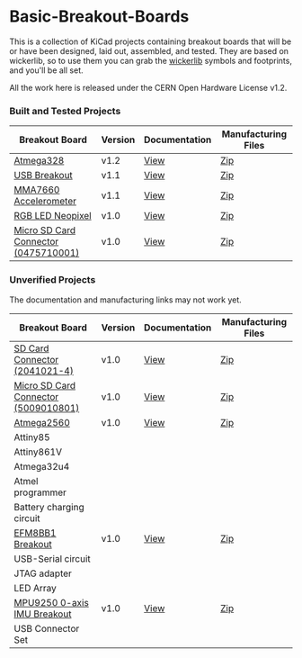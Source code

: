 # Basic-Breakout-Boards

This is a collection of KiCad projects containing breakout boards that will be or have been designed, laid out, assembled, and tested. They are based on wickerlib, so to use them you can grab the <a href="https://github.com/wickerbox/wickerlib">wickerlib</a> symbols and footprints, and you'll be all set.

All the work here is released under the CERN Open Hardware License v1.2. 

### Built and Tested Projects

|Breakout Board|Version|Documentation|Manufacturing Files|
|--------------|-------|-------------|-------------------|
|[Atmega328](https://github.com/wickerbox/Basic-Breakout-Boards/tree/master/atmega328)|v1.2|[View](https://github.com/wickerbox/Basic-Breakout-Boards/blob/master/atmega328/atmega328-v1.2.pdf)|[Zip](https://github.com/wickerbox/Basic-Breakout-Boards/raw/master/atmega328/atmega328-v1.2.zip)|
|[USB Breakout](https://github.com/wickerbox/Basic-Breakout-Boards/tree/master/usb-breakout)|v1.1|[View](https://github.com/wickerbox/Basic-Breakout-Boards/blob/master/usb-breakout/usb-breakout-v1.1.pdf)|[Zip](https://github.com/wickerbox/Basic-Breakout-Boards/raw/master/usb-breakout/usb-breakout-v1.1.zip)|
|[MMA7660 Accelerometer](https://github.com/wickerbox/Basic-Breakout-Boards/tree/master/mma7660-sensor-breakout)|v1.1|[View](https://github.com/wickerbox/Basic-Breakout-Boards/blob/master/mma7660-sensor-breakout/mma7660-sensor-breakout-v1.1.pdf)|[Zip](https://github.com/wickerbox/Basic-Breakout-Boards/raw/master/mma7660-sensor-breakout/mma7660-sensor-breakout-v1.1.zip)|
|[RGB LED Neopixel](https://github.com/wickerbox/Basic-Breakout-Boards/tree/master/neopixel-ws2812b-breakout)|v1.0|[View](https://github.com/wickerbox/Basic-Breakout-Boards/blob/master/neopixel-ws2812b-breakout/neopixel-ws2812b-breakout-v1.0.pdf)|[Zip](https://github.com/wickerbox/Basic-Breakout-Boards/raw/master/neopixel-ws2812b-breakout/neopixel-ws2812b-breakout-v1.0.zip)|
|[Micro SD Card Connector (0475710001)](https://github.com/wickerbox/Basic-Breakout-Boards/tree/master/sd-micro-pushpull-0475710001-breakout)|v1.0|[View](https://github.com/wickerbox/Basic-Breakout-Boards/blob/master/sd-micro-pushpull-0475710001-breakout/sd-micro-pushpull-0475710001-breakout-v1.0.pdf)|[Zip](https://github.com/wickerbox/Basic-Breakout-Boards/raw/master/sd-micro-pushpull-0475710001-breakout/sd-micro-pushpull-0475710001-breakout-v1.0.zip)|

### Unverified Projects

The documentation and manufacturing links may not work yet.

|Breakout Board|Version|Documentation|Manufacturing Files|
|--------------|-------|-------------|-------------------|
|[SD Card Connector (2041021-4)](https://github.com/wickerbox/Basic-Breakout-Boards/tree/master/sd-full-2041021-4-breakout)|v1.0|[View](https://github.com/wickerbox/Basic-Breakout-Boards/blob/master/sd-full-2041021-4-breakout/sd-full-2041021-4-breakout-v1.0.pdf)|[Zip](https://github.com/wickerbox/Basic-Breakout-Boards/raw/master/sd-full-2041021-4-breakout/sd-full-2041021-4-breakout-v1.0.zip)|
|[Micro SD Card Connector (5009010801)](https://github.com/wickerbox/Basic-Breakout-Boards/tree/master/sd-micro-hinged-5009010801-breakout)|v1.0|[View](https://github.com/wickerbox/Basic-Breakout-Boards/blob/master/sd-micro-hinged-5009010801-breakout/sd-micro-hinged-5009010801-breakout-v1.0.pdf)|[Zip](https://github.com/wickerbox/Basic-Breakout-Boards/raw/master/sd-micro-hinged-5009010801-breakout/sd-micro-hinged-5009010801-breakout-v1.0.zip)|
|[Atmega2560](https://github.com/wickerbox/Basic-Breakout-Boards/tree/master/atmega2560)|v1.0|[View](https://github.com/wickerbox/Basic-Breakout-Boards/blob/master/atmega2560/atmega2560-v1.0.pdf)|[Zip](https://github.com/wickerbox/Basic-Breakout-Boards/raw/master/atmega2560/atmega2560-v1.0.zip)|
|Attiny85||||
|Attiny861V||||
|Atmega32u4||||
|Atmel programmer||||
|Battery charging circuit||||
|[EFM8BB1 Breakout](https://github.com/wickerbox/Basic-Breakout-Boards/tree/master/efm8bb1-breakout)|v1.0|[View](https://github.com/wickerbox/Basic-Breakout-Boards/blob/master/efm8bb1-breakout/efm8bb1-breakout-v1.0.pdf)|[Zip](https://github.com/wickerbox/Basic-Breakout-Boards/raw/master/efm8bb1-breakout/efm8bb1-breakout-v1.0.zip)|
|USB-Serial circuit||||
|JTAG adapter||||
|LED Array||||
|[MPU9250 0-axis IMU Breakout](https://github.com/wickerbox/Basic-Breakout-Boards/tree/master/mpu9250-breakout)|v1.0|[View](https://github.com/wickerbox/Basic-Breakout-Boards/blob/master/mpu9250-breakout/mpu9250-breakout-v1.0.pdf)|[Zip](https://github.com/wickerbox/Basic-Breakout-Boards/raw/master/mpu9250-breakout/mpu9250-breakout-v1.0.zip)|
|USB Connector Set||||
